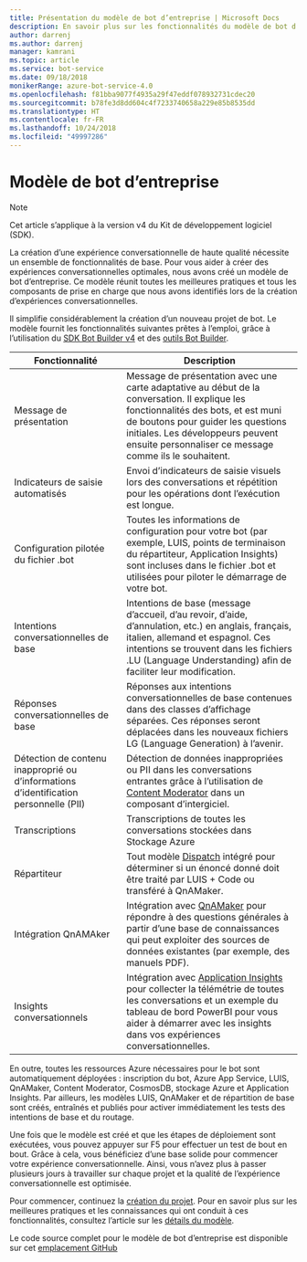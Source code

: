 ```yaml
---
title: Présentation du modèle de bot d’entreprise | Microsoft Docs
description: En savoir plus sur les fonctionnalités du modèle de bot d’entreprise
author: darrenj
ms.author: darrenj
manager: kamrani
ms.topic: article
ms.service: bot-service
ms.date: 09/18/2018
monikerRange: azure-bot-service-4.0
ms.openlocfilehash: f81bba9077f4935a29f47eddf078932731cdec20
ms.sourcegitcommit: b78fe3d8dd604c4f7233740658a229e85b8535dd
ms.translationtype: HT
ms.contentlocale: fr-FR
ms.lasthandoff: 10/24/2018
ms.locfileid: "49997286"
---
```

# <a name="enterprise-bot-template"></a>Modèle de bot d’entreprise 

> [!NOTE]
> Cet article s’applique à la version v4 du Kit de développement logiciel (SDK). 

La création d’une expérience conversationnelle de haute qualité nécessite un ensemble de fonctionnalités de base. Pour vous aider à créer des expériences conversationnelles optimales, nous avons créé un modèle de bot d’entreprise. Ce modèle réunit toutes les meilleures pratiques et tous les composants de prise en charge que nous avons identifiés lors de la création d’expériences conversationnelles. 

Il simplifie considérablement la création d’un nouveau projet de bot. Le modèle fournit les fonctionnalités suivantes prêtes à l’emploi, grâce à l’utilisation du [SDK Bot Builder v4](https://github.com/Microsoft/botbuilder) et des [outils Bot Builder](https://github.com/Microsoft/botbuilder-tools).

Fonctionnalité | Description |
------------ | -------------
Message de présentation | Message de présentation avec une carte adaptative au début de la conversation. Il explique les fonctionnalités des bots, et est muni de boutons pour guider les questions initiales. Les développeurs peuvent ensuite personnaliser ce message comme ils le souhaitent.
Indicateurs de saisie automatisés  | Envoi d’indicateurs de saisie visuels lors des conversations et répétition pour les opérations dont l’exécution est longue.
Configuration pilotée du fichier .bot | Toutes les informations de configuration pour votre bot (par exemple, LUIS, points de terminaison du répartiteur, Application Insights) sont incluses dans le fichier .bot et utilisées pour piloter le démarrage de votre bot.
Intentions conversationnelles de base  | Intentions de base (message d’accueil, d’au revoir, d’aide, d’annulation, etc.) en anglais, français, italien, allemand et espagnol. Ces intentions se trouvent dans les fichiers .LU (Language Understanding) afin de faciliter leur modification.
Réponses conversationnelles de base  | Réponses aux intentions conversationnelles de base contenues dans des classes d’affichage séparées. Ces réponses seront déplacées dans les nouveaux fichiers LG (Language Generation) à l’avenir.
Détection de contenu inapproprié ou d’informations d’identification personnelle (PII)  |Détection de données inappropriées ou PII dans les conversations entrantes grâce à l’utilisation de [Content Moderator](https://azure.microsoft.com/en-us/services/cognitive-services/content-moderator/) dans un composant d’intergiciel.
Transcriptions  | Transcriptions de toutes les conversations stockées dans Stockage Azure
Répartiteur | Tout modèle [Dispatch](https://docs.microsoft.com/en-us/azure/bot-service/bot-builder-tutorial-dispatch?view=azure-bot-service-4.0&tabs=csaddref%2Ccsbotconfig) intégré pour déterminer si un énoncé donné doit être traité par LUIS + Code ou transféré à QnAMaker.
Intégration QnAMAker  | Intégration avec [QnAMaker](https://www.qnamaker.ai) pour répondre à des questions générales à partir d’une base de connaissances qui peut exploiter des sources de données existantes (par exemple, des manuels PDF).
Insights conversationnels  | Intégration avec [Application Insights](https://azure.microsoft.com/en-gb/services/application-insights/) pour collecter la télémétrie de toutes les conversations et un exemple du tableau de bord PowerBI pour vous aider à démarrer avec les insights dans vos expériences conversationnelles.

En outre, toutes les ressources Azure nécessaires pour le bot sont automatiquement déployées : inscription du bot, Azure App Service, LUIS, QnAMaker, Content Moderator, CosmosDB, stockage Azure et Application Insights. Par ailleurs, les modèles LUIS, QnAMaker et de répartition de base sont créés, entraînés et publiés pour activer immédiatement les tests des intentions de base et du routage.

Une fois que le modèle est créé et que les étapes de déploiement sont exécutées, vous pouvez appuyer sur F5 pour effectuer un test de bout en bout. Grâce à cela, vous bénéficiez d’une base solide pour commencer votre expérience conversationnelle. Ainsi, vous n’avez plus à passer plusieurs jours à travailler sur chaque projet et la qualité de l’expérience conversationnelle est optimisée.

Pour commencer, continuez la [création du projet](bot-builder-enterprise-template-create-project.md). Pour en savoir plus sur les meilleures pratiques et les connaissances qui ont conduit à ces fonctionnalités, consultez l’article sur les [détails du modèle](bot-builder-enterprise-template-overview-detail.md). 

Le code source complet pour le modèle de bot d’entreprise est disponible sur cet [emplacement GitHub](https://github.com/Microsoft/AI/tree/master/templates/Enterprise-Template)
